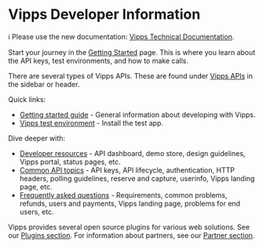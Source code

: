 <!-- START_METADATA
---
title: Introduction
sidebar_position: 1
hide_table_of_contents: true
pagination_next: null
pagination_prev: null
---
END_METADATA -->

# Vipps Developer Information

<!-- START_COMMENT -->

ℹ️ Please use the new documentation:
[Vipps Technical Documentation](https://vippsas.github.io/vipps-developer-docs/docs/vipps-developers).

<!-- END_COMMENT -->

Start your journey in the [Getting Started](https://vippsas.github.io/vipps-developer-docs/docs/vipps-developers/vipps-getting-started) page.
This is where you learn about the API keys, test environments, and how to make calls.

There are several types of Vipps APIs. These are found under [Vipps APIs](https://vippsas.github.io/vipps-developer-docs/docs/APIs) in the sidebar or header.

Quick links:

* [Getting started guide](https://vippsas.github.io/vipps-developer-docs/docs/vipps-developers/vipps-getting-started) - General information about developing with Vipps.
* [Vipps test environment](https://vippsas.github.io/vipps-developer-docs/docs/vipps-developers/test-environment) - Install the test app.

Dive deeper with:

* [Developer resources](https://vippsas.github.io/vipps-developer-docs/docs/vipps-developers/developer-resources) - API dashboard, demo store, design guidelines, Vipps portal, status pages, etc.
* [Common API topics](https://vippsas.github.io/vipps-developer-docs/docs/vipps-developers/common-topics) - API keys, API lifecycle, authentication, HTTP headers, polling guidelines, reserve and capture, userinfo, Vipps landing page, etc.
* [Frequently asked questions](https://vippsas.github.io/vipps-developer-docs/docs/vipps-developers/faqs) - Requirements, common problems, refunds, users and payments, Vipps landing page, problems for end users, etc.

Vipps provides several open source plugins for various web solutions.
See our [Plugins section](https://vippsas.github.io/vipps-developer-docs/docs/vipps-plugins).
For information about partners, see our [Partner section](https://github.com/vippsas/vipps-partner#vipps-partners).

